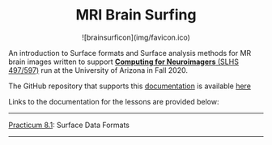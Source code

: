 # <div align="center"> MRI Brain Surfing </div>
<div align="center">  ![brainsurficon](img/favicon.ico) </div>

An introduction to Surface formats and Surface analysis methods for MR brain images written to support [**Computing for Neuroimagers** (SLHS 497/597)](https://d2l.arizona.edu/d2l/home/924931) run at the University of Arizona in Fall 2020.

The GitHub repository that supports this [documentation](https://chidiugonna.github.io/BrainSurfing/) is available [here](https://github.com/chidiugonna/BrainSurfing)


Links to the documentation for the lessons are provided below:
*** 

<!-- [Lesson 8](surfdata/introformats.md): Introduction to Surface-based Formats -->

[Practicum 8.1](surfdata/prac81.md): Surface Data Formats

***

<!--[Lesson 9](surfanalysis/introanalysis.md): Working with Surface-based formats

[Practicum 9.1](surfanalysis/prac91.md): Surface-Based Analysis

***  -->